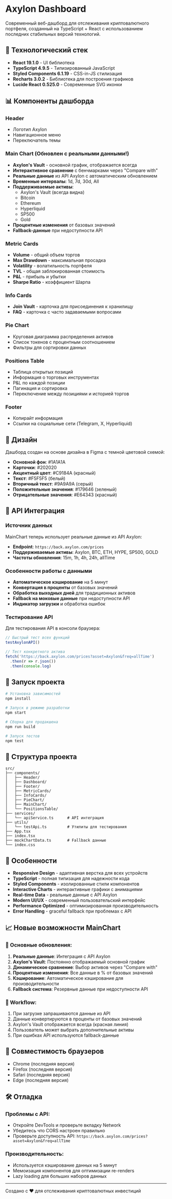 # Axylon Dashboard

Современный веб-дашборд для отслеживания криптовалютного портфеля, созданный на TypeScript + React с использованием последних стабильных версий технологий.

## 🚀 Технологический стек

- **React 19.1.0** - UI библиотека
- **TypeScript 4.9.5** - Типизированный JavaScript
- **Styled Components 6.1.19** - CSS-in-JS стилизация
- **Recharts 3.0.2** - Библиотека для построения графиков
- **Lucide React 0.525.0** - Современные SVG иконки

## 📊 Компоненты дашборда

### Header
- Логотип Axylon
- Навигационное меню
- Переключатель темы

### Main Chart (Обновлен с реальными данными!)
- **Axylon's Vault** - основной график, отображается всегда
- **Интерактивное сравнение** с бенчмарками через "Compare with"
- **Реальные данные** из API Axylon с автоматическим обновлением
- **Временные интервалы**: 1d, 7d, 30d, All
- **Поддерживаемые активы**:
  - Axylon's Vault (всегда видна)
  - Bitcoin
  - Ethereum  
  - Hyperliquid
  - SP500
  - Gold
- **Процентные изменения** от базовых значений
- **Fallback-данные** при недоступности API

### Metric Cards
- **Volume** - общий объем торгов
- **Max Drawdown** - максимальная просадка
- **Volatility** - волатильность портфеля
- **TVL** - общая заблокированная стоимость
- **P&L** - прибыль и убытки
- **Sharpe Ratio** - коэффициент Шарпа

### Info Cards
- **Join Vault** - карточка для присоединения к хранилищу
- **FAQ** - карточка с часто задаваемыми вопросами

### Pie Chart
- Круговая диаграмма распределения активов
- Список токенов с процентным соотношением
- Фильтры для сортировки данных

### Positions Table
- Таблица открытых позиций
- Информация о торговых инструментах
- P&L по каждой позиции
- Пагинация и сортировка
- Переключение между позициями и историей торгов

### Footer
- Копирайт информация
- Ссылки на социальные сети (Telegram, X, Hyperliquid)

## 🎨 Дизайн

Дашборд создан на основе дизайна в Figma с темной цветовой схемой:

- **Основной фон**: #1A1A1A
- **Карточки**: #202020
- **Акцентный цвет**: #C9184A (красный)
- **Текст**: #F5F5F5 (белый)
- **Вторичный текст**: #9A9A9A (серый)
- **Положительные значения**: #179646 (зеленый)
- **Отрицательные значения**: #E64343 (красный)

## 🔗 API Интеграция

### Источник данных
MainChart теперь использует реальные данные из API Axylon:
- **Endpoint**: `https://back.axylon.com/prices`
- **Поддерживаемые активы**: Axylon, BTC, ETH, HYPE, SP500, GOLD
- **Частоты обновления**: 15m, 1h, 4h, 24h, allTime

### Особенности работы с данными
- **Автоматическое кэширование** на 5 минут
- **Конвертация в проценты** от базовых значений
- **Обработка выходных дней** для традиционных активов
- **Fallback на моковые данные** при недоступности API
- **Индикатор загрузки** и обработка ошибок

### Тестирование API
Для тестирования API в консоли браузера:
```javascript
// Быстрый тест всех функций
testAxylonAPI()

// Тест конкретного актива
fetch('https://back.axylon.com/prices?asset=Axylon&freq=allTime')
  .then(r => r.json())
  .then(console.log)
```

## 🚀 Запуск проекта

```bash
# Установка зависимостей
npm install

# Запуск в режиме разработки
npm start

# Сборка для продакшена
npm run build

# Запуск тестов
npm test
```

## 📁 Структура проекта

```
src/
├── components/
│   ├── Header/
│   ├── Dashboard/
│   ├── Footer/
│   ├── MetricCards/
│   ├── InfoCards/
│   ├── PieChart/
│   ├── MainChart/
│   └── PositionsTable/
├── services/
│   └── apiService.ts      # API интеграция
├── utils/
│   └── testApi.ts         # Утилиты для тестирования
├── App.tsx
├── index.tsx
├── mockChartData.ts       # Fallback данные
└── index.css
```

## 🔧 Особенности

- **Responsive Design** - адаптивная верстка для всех устройств
- **TypeScript** - полная типизация для надежности кода
- **Styled Components** - изолированные стили компонентов
- **Interactive Charts** - интерактивные графики с анимациями
- **Real-time Data** - реальные данные с API Axylon
- **Modern UI/UX** - современный пользовательский интерфейс
- **Performance Optimized** - оптимизированная производительность
- **Error Handling** - graceful fallback при проблемах с API

## 📈 Новые возможности MainChart

### 🎯 Основные обновления:
1. **Реальные данные**: Интеграция с API Axylon
2. **Axylon's Vault**: Постоянно отображаемый основной график
3. **Динамическое сравнение**: Выбор активов через "Compare with"
4. **Процентные изменения**: Все данные в % от базовых значений
5. **Кэширование**: Автоматическое кэширование для производительности
6. **Fallback система**: Резервные данные при недоступности API

### 🔄 Workflow:
1. При загрузке запрашиваются данные из API
2. Данные конвертируются в проценты от базовых значений
3. Axylon's Vault отображается всегда (красная линия)
4. Пользователь может выбрать дополнительные активы
5. При ошибках API используются fallback-данные

## 📱 Совместимость браузеров

- Chrome (последняя версия)
- Firefox (последняя версия) 
- Safari (последняя версия)
- Edge (последняя версия)

## 🛠️ Отладка

### Проблемы с API:
- Откройте DevTools и проверьте вкладку Network
- Убедитесь что CORS настроен правильно
- Проверьте доступность API: `https://back.axylon.com/prices?asset=Axylon&freq=allTime`

### Производительность:
- Используется кэширование данных на 5 минут
- Мемоизация компонентов для оптимизации re-renders
- Lazy loading для больших наборов данных

---

Создано с ❤️ для отслеживания криптовалютных инвестиций
